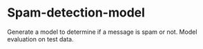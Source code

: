 # Spam-detection-model
Generate a model to determine if a message is spam or not. Model evaluation on test data.
